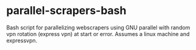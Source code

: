 # parallel-scrapers-bash
Bash script for parallelizing webscrapers using GNU parallel with random vpn rotation (express vpn) at start or error. Assumes a linux machine and expressvpn.

